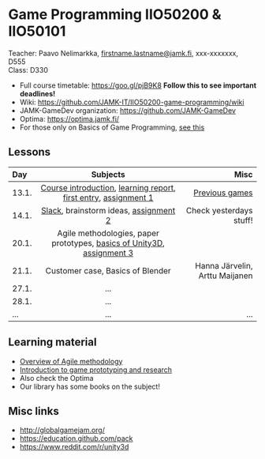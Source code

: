 # Game Programming IIO50200 & IIO50101

Teacher: Paavo Nelimarkka, firstname.lastname@jamk.fi, xxx-xxxxxxx, D555   
Class: D330

- Full course timetable: https://goo.gl/pjB9K8 **Follow this to see important deadlines!**
- Wiki: https://github.com/JAMK-IT/IIO50200-game-programming/wiki
- JAMK-GameDev organization: https://github.com/JAMK-GameDev
- Optima: https://optima.jamk.fi/
- For those only on Basics of Game Programming, [see this](https://github.com/JAMK-IT/IIO50200-game-programming/wiki/only-basics-of-game-programming)

## Lessons
| Day | Subjects | Misc |
|:--------|:----------:|-----:|
| 13.1. | [Course introduction](https://docs.google.com/presentation/d/1lxK5yO8KQRZIGQRxR7wBSfqvQvPL0pGwUs4JmMO07QA/edit?usp=sharing), [learning report](http://homes.jamk.fi/~huojo/opetus/IIO50Z/LearningReport.pdf), [first entry](https://github.com/JAMK-IT/IIO50200-game-programming/wiki/first-entry-assignment), [assignment 1](https://github.com/JAMK-IT/IIO50200-game-programming/wiki/assignment-1) | [Previous games](https://github.com/JAMK-IT/IIO50200-game-programming/wiki/previous-games) |  
| 14.1. | [Slack](https://github.com/JAMK-IT/IIO50200-game-programming/wiki/how-to-slack), brainstorm ideas, [assignment 2](https://github.com/JAMK-IT/IIO50200-game-programming/wiki/assignment-2) | Check yesterdays stuff! |  
| 20.1. | Agile methodologies, paper prototypes, [basics of Unity3D](http://unity3d.com/learn/tutorials/projects/roll-ball-tutorial), [assignment 3](https://github.com/JAMK-IT/IIO50200-game-programming/wiki/assignment-3) | |  
| 21.1. | Customer case, Basics of Blender | Hanna Järvelin, Arttu Maijanen |  
| 27.1. | ... | |  
| 28.1. | ... | |  
| ... | ... | ... |  

## Learning material

- [Overview of Agile methodology](http://www.slideshare.net/hareshkarkar/overview-of-agile-methodology)
- [Introduction to game prototyping and research](http://www.slideshare.net/Gortag/game-prototyping-and-research) 
- Also check the Optima
- Our library has some books on the subject!
 
## Misc links

- http://globalgamejam.org/
- https://education.github.com/pack
- https://www.reddit.com/r/unity3d


